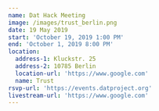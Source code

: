 ```yaml
---
name: Dat Hack Meeting
image: /images/trust_berlin.png
date: 19 May 2019
start: 'October 19, 2019 1:00 PM'
end: 'October 1, 2019 8:00 PM'
location:
  address-1: Kluckstr. 25
  address-2: 10785 Berlin
  location-url: 'https://www.google.com'
  name: Trust
rsvp-url: 'https://events.datproject.org'
livestream-url: 'https://www.google.com'
---
```


